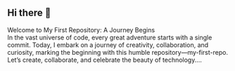 ## Hi there 👋
Welcome to My First Repository: A Journey Begins
<br>
In the vast universe of code, every great adventure starts with a single commit. Today, I embark on a journey of creativity, collaboration, and curiosity, marking the beginning with this humble repository—my-first-repo.
<br>
Let’s create, collaborate, and celebrate the beauty of technology....


<!--
**aanaGoyal/aanaGoyal** is a ✨ _special_ ✨ repository because its `README.md` (this file) appears on your GitHub profile.

Here are some ideas to get you started:

- 🔭 I’m currently working on ...
- 🌱 I’m currently learning ...
- 👯 I’m looking to collaborate on ...
- 🤔 I’m looking for help with ...
- 💬 Ask me about ...
- 📫 How to reach me: ...
- 😄 Pronouns: ...
- ⚡ Fun fact: ...
-->
